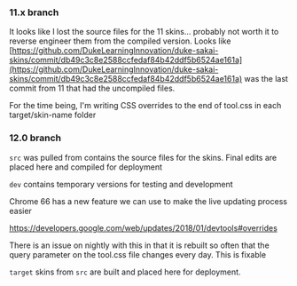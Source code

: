 ### 11.x branch

It looks like I lost the source files for the 11 skins... probably not worth it to reverse engineer them from the compiled version. Looks like [https://github.com/DukeLearningInnovation/duke-sakai-skins/commit/db49c3c8e2588ccfedaf84b42ddf5b6524ae161a](https://github.com/DukeLearningInnovation/duke-sakai-skins/commit/db49c3c8e2588ccfedaf84b42ddf5b6524ae161a) was the last commit from 11 that had the uncompiled files.

For the time being, I'm writing CSS overrides to the end of tool.css in each target/skin-name folder

### 12.0 branch

`src` was pulled from contains the source files for the skins. Final edits are placed here and compiled for deployment

`dev` contains temporary versions for testing and development

Chrome 66 has a new feature we can use to make the live updating process easier

https://developers.google.com/web/updates/2018/01/devtools#overrides

There is an issue on nightly with this in that it is rebuilt so often that the query parameter on the tool.css file changes every day. This is fixable

`target` skins from `src` are built and placed here for deployment.



